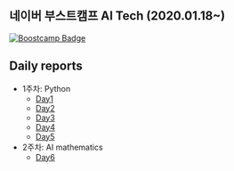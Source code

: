 ## 네이버 부스트캠프 AI Tech (2020.01.18~)

[![Boostcamp Badge](https://img.shields.io/badge/AI-Boostcamp-02c73?style=flat&link=https://philgineer.github.io/)](https://philgineer.github.io/)

## Daily reports
* 1주차: Python
    * [Day1](https://philgineer.github.io/boostcamp-001)
    * [Day2](https://philgineer.github.io/boostcamp-002)
    * [Day3](https://philgineer.github.io/boostcamp-003)
    * [Day4](https://philgineer.github.io/boostcamp-004)
    * [Day5](https://philgineer.github.io/boostcamp-005)
* 2주차: AI mathematics
    * [Day6](https://philgineer.github.io/boostcamp-006)
